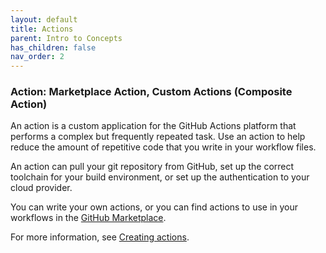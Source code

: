 ```yaml
---
layout: default
title: Actions
parent: Intro to Concepts
has_children: false
nav_order: 2
---
```


### Action: Marketplace Action, Custom Actions (Composite Action)

An action is a custom application for the GitHub Actions platform that performs a complex but frequently repeated task. Use an action to help reduce the amount of repetitive code that you write in your workflow files. 

An action can pull your git repository from GitHub, set up the correct toolchain for your build environment, or set up the authentication to your cloud provider.

You can write your own actions, or you can find actions to use in your workflows in the [GitHub Marketplace](https://github.com/marketplace?type=actions).

For more information, see [Creating actions](https://docs.github.com/en/actions/creating-actions).
